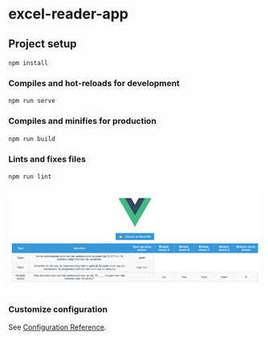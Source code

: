 # excel-reader-app

## Project setup
```
npm install
```

### Compiles and hot-reloads for development
```
npm run serve
```

### Compiles and minifies for production
```
npm run build
```

### Lints and fixes files
```
npm run lint
```

![Image](Images/img.png)

### Customize configuration
See [Configuration Reference](https://cli.vuejs.org/config/).
